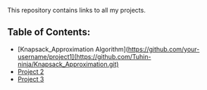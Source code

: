 This repository contains links to all my projects.

## Table of Contents:
- [Knapsack_Approximation Algorithm](https://github.com/your-username/project1](https://github.com/Tuhin-ninja/Knapsack_Approximation.git)
- [Project 2](https://github.com/your-username/project2)
- [Project 3](https://github.com/your-username/project3)
